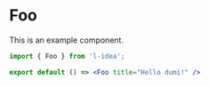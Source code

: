 # Foo

This is an example component.

```jsx
import { Foo } from 'l-idea';

export default () => <Foo title="Hello dumi!" />
```
